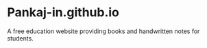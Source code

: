 # Pankaj-in.github.io
A free education website providing  books and handwritten notes for students.

